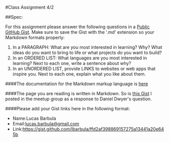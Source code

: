 #Class Assignment 4/2

##Spec:

For this assignment please answer the following questions in a [Public GitHub Gist](https://gist.github.com/). Make sure to save the Gist with the '.md' extension so your Markdown formats properly:

1. In a PARAGRAPH: What are you most interested in learning? Why? What ideas do you want to bring to life or what projects do you want to build?
2. In an ORDERED LIST: What languages are you most interested in learning? Next to each one, write a sentence about why?
3. In an UNORDERED LIST, provide LINKS to websites or web apps that inspire you. Next to each one, explain what you like about them.

####The documentation for the Markdown markup language is [here](https://daringfireball.net/projects/markdown/)

####The page you are reading is written in Markdown. So is [this Gist](https://gist.github.com/mrjaimisra/76ef9ddceb6a540a100c90c411904aa8) I posted in the meetup group as a response to Daniel Dwyer's question.

####Please add your Gist links here in the following format:

- Name:Lucas Barbula
- Email:lucas.barbula@gmail.com
- Link:https://gist.github.com/lbarbula/ffd2af398869157275a13441a20e645b
